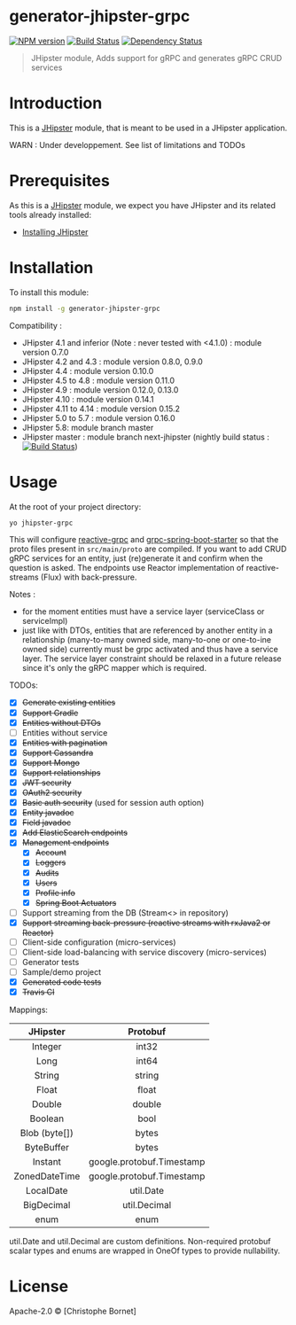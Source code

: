 # generator-jhipster-grpc
[![NPM version][npm-image]][npm-url] [![Build Status][travis-image]][travis-url] [![Dependency Status][daviddm-image]][daviddm-url]
> JHipster module, Adds support for gRPC and generates gRPC CRUD services

# Introduction

This is a [JHipster](http://jhipster.github.io/) module, that is meant to be used in a JHipster application.

WARN : Under developpement. See list of limitations and TODOs

# Prerequisites

As this is a [JHipster](http://jhipster.github.io/) module, we expect you have JHipster and its related tools already installed:

- [Installing JHipster](https://jhipster.github.io/installation.html)

# Installation

To install this module:

```bash
npm install -g generator-jhipster-grpc
```

Compatibility :
- JHipster 4.1 and inferior (Note : never tested with <4.1.0) : module version 0.7.0
- JHipster 4.2 and 4.3 : module version 0.8.0, 0.9.0
- JHipster 4.4  : module version 0.10.0
- JHipster 4.5 to 4.8 : module version 0.11.0
- JHipster 4.9 : module version 0.12.0, 0.13.0
- JHipster 4.10 : module version 0.14.1
- JHipster 4.11 to 4.14 : module version 0.15.2
- JHipster 5.0 to 5.7 : module version 0.16.0
- JHipster 5.8: module branch master
- JHipster master : module branch next-jhipster (nightly build status : [![Build Status][travis-image-nightly]][travis-url])

# Usage

At the root of your project directory:
```bash
yo jhipster-grpc
```
This will configure [reactive-grpc](https://github.com/salesforce/reactive-grpc) and [grpc-spring-boot-starter](https://github.com/LogNet/grpc-spring-boot-starter) 
so that the proto files present in `src/main/proto` are compiled.
If you want to add CRUD gRPC services for an entity, just (re)generate it and confirm when the question is asked.
The endpoints use Reactor implementation of reactive-streams (Flux) with back-pressure.

Notes :
* for the moment entities must have a service layer (serviceClass or serviceImpl)
* just like with DTOs, entities that are referenced by another entity in a relationship (many-to-many owned side, many-to-one or one-to-ine owned side) currently must be grpc activated and thus have a service layer. The service layer constraint should be relaxed in a future release since it's only the gRPC mapper which is required.

TODOs:
- [x] ~~Generate existing entities~~
- [x] ~~Support Gradle~~
- [x] ~~Entities without DTOs~~
- [ ] Entities without service
- [x] ~~Entities with pagination~~
- [x] ~~Support Cassandra~~
- [x] ~~Support Mongo~~
- [x] ~~Support relationships~~
- [x] ~~JWT security~~
- [x] ~~OAuth2 security~~
- [x] ~~Basic auth security~~ (used for session auth option)
- [x] ~~Entity javadoc~~
- [x] ~~Field javadoc~~
- [x] ~~Add ElasticSearch endpoints~~
- [x] ~~Management endpoints~~
  - [x] ~~Account~~
  - [x] ~~Loggers~~
  - [x] ~~Audits~~
  - [x] ~~Users~~
  - [x] ~~Profile info~~
  - [x] ~~Spring Boot Actuators~~
- [ ] Support streaming from the DB (Stream<> in repository)
- [x] ~~Support streaming back-pressure (reactive streams with rxJava2 or Reactor)~~
- [ ] Client-side configuration (micro-services)
- [ ] Client-side load-balancing with service discovery (micro-services)
- [ ] Generator tests
- [ ] Sample/demo project
- [x] ~~Generated code tests~~
- [x] ~~Travis CI~~

Mappings:

| JHipster | Protobuf      | 
|:--------:|:-------------:|
| Integer  | int32 |
| Long     | int64 |
| String   | string |
| Float   | float |
| Double   | double |
| Boolean   | bool |
| Blob (byte[]) | bytes |
| ByteBuffer | bytes |
| Instant | google.protobuf.Timestamp |
| ZonedDateTime | google.protobuf.Timestamp |
| LocalDate | util.Date |
| BigDecimal | util.Decimal |
| enum | enum |

util.Date and util.Decimal are custom definitions. 
Non-required protobuf scalar types and enums are wrapped in OneOf types to provide nullability.

# License

Apache-2.0 © [Christophe Bornet]


[npm-image]: https://img.shields.io/npm/v/generator-jhipster-grpc.svg
[npm-url]: https://npmjs.org/package/generator-jhipster-grpc
[travis-image]: https://travis-ci.org/cbornet/generator-jhipster-grpc.svg?branch=master
[travis-image-nightly]: https://travis-ci.org/cbornet/generator-jhipster-grpc.svg?branch=next-jhipster
[travis-url]: https://travis-ci.org/cbornet/generator-jhipster-grpc
[daviddm-image]: https://david-dm.org/cbornet/generator-jhipster-grpc.svg?theme=shields.io
[daviddm-url]: https://david-dm.org/cbornet/generator-jhipster-module
